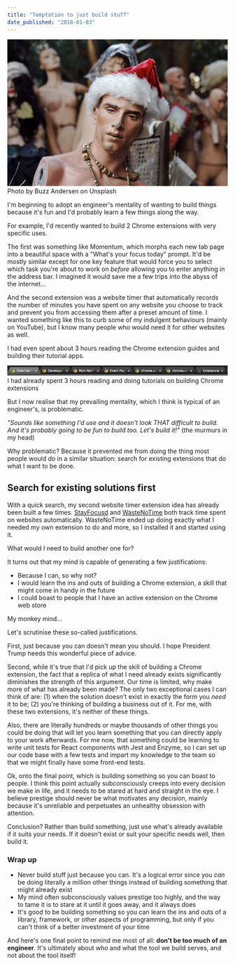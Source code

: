 ```yaml
---
title: "Temptation to just build stuff"
date_published: "2018-01-03"
---
```


![mannequin wearing santa hat looking broken](images/buzz-andersen-138897-1024x681.jpg) Photo by Buzz Andersen on Unsplash

I'm beginning to adopt an engineer's mentality of wanting to build things because it's fun and I'd probably learn a few things along the way.

For example, I'd recently wanted to build 2 Chrome extensions with very specific uses.

The first was something like Momentum, which morphs each new tab page into a beautiful space with a "What's your focus today" prompt. It'd be mostly similar except for one key feature that would force you to select which task you're about to work on _before_ allowing you to enter anything in the address bar. I imagined it would save me a few trips into the abyss of the internet...

And the second extension was a website timer that automatically records the number of minutes you have spent on any website you choose to track and prevent you from accessing them after a preset amount of time. I wanted something like this to curb some of my indulgent behaviours (mainly on YouTube), but I know many people who would need it for other websites as well.

I had even spent about 3 hours reading the Chrome extension guides and building their tutorial apps.

![chrome extension guides screenshot of tabs](images/Screen-Shot-2018-01-03-at-7.35.29-AM.png) I had already spent 3 hours reading and doing tutorials on building Chrome extensions

But I now realise that my prevailing mentality, which I think is typical of an engineer's, is problematic.

_"Sounds like something I'd use and it doesn't look THAT difficult to build. And it's probably going to be fun to build too. Let's build it!"_ (the murmurs in my head)

Why problematic? Because it prevented me from doing the thing most people would do in a similar situation: search for existing extensions that do what I want to be done.

## Search for existing solutions first

With a quick search, my second website timer extension idea has already been built a few times. [StayFocusd](https://chrome.google.com/webstore/detail/stayfocusd/laankejkbhbdhmipfmgcngdelahlfoji?hl=en) and [WasteNoTime](https://chrome.google.com/webstore/detail/wastenotime/enebomhlllfaccbelnjhfgblnalofhch?hl=en) both track time spent on websites automatically. WasteNoTime ended up doing exactly what I needed my own extension to do and more, so I installed it and started using it.

What would I need to build another one for?

It turns out that my mind is capable of generating a few justifications:

- Because I can, so why not?
- I would learn the ins and outs of building a Chrome extension, a skill that might come in handy in the future
- I could boast to people that I have an active extension on the Chrome web store

My monkey mind...

Let's scrutinise these so-called justifications.

First, just because you can doesn't mean you should. I hope President Trump heeds this wonderful piece of advice.

Second, while it's true that I'd pick up the skill of building a Chrome extension, the fact that a replica of what I need already exists significantly diminishes the strength of this argument. Our time is limited, why make more of what has already been made? The only two exceptional cases I can think of are: (1) when the solution doesn't exist in exactly the form you _need_ it to be; (2) you're thinking of building a business out of it. For me, with these two extensions, it's neither of these things.

Also, there are literally hundreds or maybe thousands of other things you could be doing that will let you learn something that you can directly apply to your work afterwards. For me now, that something could be learning to write unit tests for React components with Jest and Enzyme, so I can set up our code base with a few tests and impart my knowledge to the team so that we might finally have some front-end tests.

Ok, onto the final point, which is building something so you can boast to people. I think this point actually subconsciously creeps into every decision we make in life, and it needs to be stared at hard and straight in the eye. I believe prestige should never be what motivates any decision, mainly because it's unreliable and perpetuates an unhealthy obsession with attention.

Conclusion? Rather than build something, just use what's already available if it suits your needs. If it doesn't exist or suit your specific needs well, then build it.

### Wrap up

- Never build stuff just because you can. It's a logical error since you _can_ be doing literally a million other things instead of building something that might already exist
- My mind often subconsciously values prestige too highly, and the way to tame it is to stare at it until it goes away, and it always does
- It's good to be building something so you can learn the ins and outs of a library, framework, or other aspects of programming, but only if you can't think of a better investment of your time

And here's one final point to remind me most of all: **don't be too much of an engineer**. It's ultimately about who and what the tool we build serves, and not about the tool itself!
